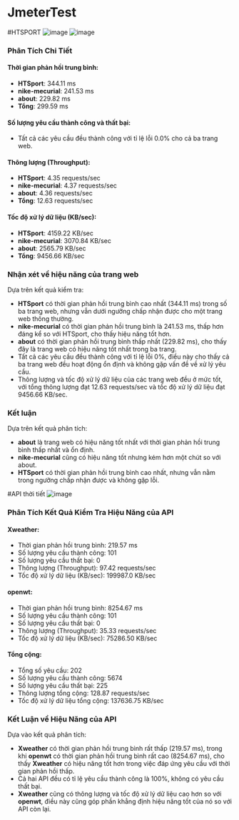 # JmeterTest
#HTSPORT
![image](https://github.com/huyhoang175/JmeterTest/assets/96982807/c242184b-bc2d-4c59-9501-b67dcb4e4fab)
![image](https://github.com/huyhoang175/JmeterTest/assets/96982807/ee6e6999-9edb-4b14-a368-812ccb97226b)
### Phân Tích Chi Tiết

#### Thời gian phản hồi trung bình:

- **HTSport**: 344.11 ms
- **nike-mecurial**: 241.53 ms
- **about**: 229.82 ms
- **Tổng**: 299.59 ms

#### Số lượng yêu cầu thành công và thất bại:

- Tất cả các yêu cầu đều thành công với tỉ lệ lỗi 0.0% cho cả ba trang web.

#### Thông lượng (Throughput):

- **HTSport**: 4.35 requests/sec
- **nike-mecurial**: 4.37 requests/sec
- **about**: 4.36 requests/sec
- **Tổng**: 12.63 requests/sec

#### Tốc độ xử lý dữ liệu (KB/sec):

- **HTSport**: 4159.22 KB/sec
- **nike-mecurial**: 3070.84 KB/sec
- **about**: 2565.79 KB/sec
- **Tổng**: 9456.66 KB/sec

### Nhận xét về hiệu năng của trang web

Dựa trên kết quả kiểm tra:

- **HTSport** có thời gian phản hồi trung bình cao nhất (344.11 ms) trong số ba trang web, nhưng vẫn dưới ngưỡng chấp nhận được cho một trang web thông thường.
- **nike-mecurial** có thời gian phản hồi trung bình là 241.53 ms, thấp hơn đáng kể so với HTSport, cho thấy hiệu năng tốt hơn.
- **about** có thời gian phản hồi trung bình thấp nhất (229.82 ms), cho thấy đây là trang web có hiệu năng tốt nhất trong ba trang.
- Tất cả các yêu cầu đều thành công với tỉ lệ lỗi 0%, điều này cho thấy cả ba trang web đều hoạt động ổn định và không gặp vấn đề về xử lý yêu cầu.
- Thông lượng và tốc độ xử lý dữ liệu của các trang web đều ở mức tốt, với tổng thông lượng đạt 12.63 requests/sec và tốc độ xử lý dữ liệu đạt 9456.66 KB/sec.

### Kết luận

Dựa trên kết quả phân tích:

- **about** là trang web có hiệu năng tốt nhất với thời gian phản hồi trung bình thấp nhất và ổn định.
- **nike-mecurial** cũng có hiệu năng tốt nhưng kém hơn một chút so với about.
- **HTSport** có thời gian phản hồi trung bình cao nhất, nhưng vẫn nằm trong ngưỡng chấp nhận được và không gặp lỗi.


#API thời tiết
![image](https://github.com/huyhoang175/JmeterTest/assets/96982807/42302c44-a7ce-4395-86f8-1afa88173287)
### Phân Tích Kết Quả Kiểm Tra Hiệu Năng của API

#### Xweather:

- Thời gian phản hồi trung bình: 219.57 ms
- Số lượng yêu cầu thành công: 101
- Số lượng yêu cầu thất bại: 0
- Thông lượng (Throughput): 97.42 requests/sec
- Tốc độ xử lý dữ liệu (KB/sec): 199987.0 KB/sec

#### openwt:

- Thời gian phản hồi trung bình: 8254.67 ms
- Số lượng yêu cầu thành công: 101
- Số lượng yêu cầu thất bại: 0
- Thông lượng (Throughput): 35.33 requests/sec
- Tốc độ xử lý dữ liệu (KB/sec): 75286.50 KB/sec

#### Tổng cộng:

- Tổng số yêu cầu: 202
- Số lượng yêu cầu thành công: 5674
- Số lượng yêu cầu thất bại: 225
- Thông lượng tổng cộng: 128.87 requests/sec
- Tốc độ xử lý dữ liệu tổng cộng: 137636.75 KB/sec

### Kết Luận về Hiệu Năng của API

Dựa vào kết quả phân tích:

- **Xweather** có thời gian phản hồi trung bình rất thấp (219.57 ms), trong khi **openwt** có thời gian phản hồi trung bình rất cao (8254.67 ms), cho thấy **Xweather** có hiệu năng tốt hơn trong việc đáp ứng yêu cầu với thời gian phản hồi thấp.
- Cả hai API đều có tỉ lệ yêu cầu thành công là 100%, không có yêu cầu thất bại.
- **Xweather** cũng có thông lượng và tốc độ xử lý dữ liệu cao hơn so với **openwt**, điều này cũng góp phần khẳng định hiệu năng tốt của nó so với API còn lại.






